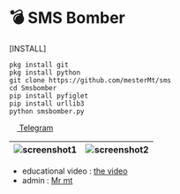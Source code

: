 # 💣 SMS Bomber

[INSTALL]
```
pkg install git
pkg install python
git clone https://github.com/mesterMt/sms
cd Smsbomber
pip install pyfiglet
pip install urllib3
python smsbomber.py

```

<a href="https://t.me/Mw_hack"><img src="https://upload.wikimedia.org/wikipedia/commons/thumb/8/82/Telegram_logo.svg/768px-Telegram_logo.svg.png" width=14 height=14 /> Telegram</a>

| ![screenshot1](https://s2.uupload.ir/files/picsart_22-12-15_01-25-59-182_iuqr.png) | ![screenshot2](https://s2.uupload.ir/files/picsart_22-12-15_01-27-48-378_svy1.png) |
|--|--|
- educational video : <a href="https://t.me/Mw_hack/3088">the video</a>
- admin : <a href="https://t.me/personer">Mr mt</a>

